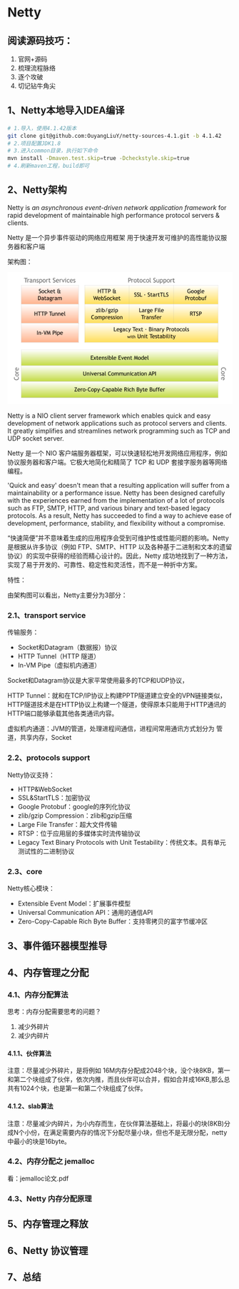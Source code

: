 # Netty 

## 阅读源码技巧：

1. 官网+源码
2. 梳理流程脉络
3. 逐个攻破
4. 切记钻牛角尖

## 1、Netty本地导入IDEA编译

```sh
# 1.导入，使用4.1.42版本
git clone git@github.com:OuyangLiuY/netty-sources-4.1.git -b 4.1.42
# 2.项目配置JDK1.8
# 3.进入common目录，执行如下命令
mvn install -Dmaven.test.skip=true -Dcheckstyle.skip=true
# 4.刷新maven工程，build即可
```

## 2、Netty架构

Netty is *an asynchronous event-driven network application framework*
for rapid development of maintainable high performance protocol servers & clients.

Netty 是一个异步事件驱动的网络应用框架 用于快速开发可维护的高性能协议服务器和客户端

架构图：

![](.\images\netty-arch.png)

Netty is a NIO client server framework which enables quick and easy development of network applications such as protocol servers and clients. It greatly simplifies and streamlines network programming such as TCP and UDP socket server.

Netty 是一个 NIO 客户端服务器框架，可以快速轻松地开发网络应用程序，例如协议服务器和客户端。它极大地简化和精简了 TCP 和 UDP 套接字服务器等网络编程。

'Quick and easy' doesn't mean that a resulting application will suffer from a maintainability or a performance issue. Netty has been designed carefully with the experiences earned from the implementation of a lot of protocols such as FTP, SMTP, HTTP, and various binary and text-based legacy protocols. As a result, Netty has succeeded to find a way to achieve ease of development, performance, stability, and flexibility without a compromise.

“快速简便”并不意味着生成的应用程序会受到可维护性或性能问题的影响。Netty 是根据从许多协议（例如 FTP、SMTP、HTTP 以及各种基于二进制和文本的遗留协议）的实现中获得的经验而精心设计的。因此，Netty 成功地找到了一种方法，实现了易于开发的、可靠性、稳定性和灵活性，而不是一种折中方案。

特性：

由架构图可以看出，Netty主要分为3部分：

### 2.1、transport service

传输服务：

- Socket和Datagram（数据报）协议
- HTTP Tunnel（HTTP 隧道）
- In-VM Pipe（虚拟机内通道）

Socket和Datagram协议是大家平常使用最多的TCP和UDP协议，

HTTP Tunnel：就和在TCP/IP协议上构建PPTP隧道建立安全的VPN链接类似，HTTP隧道技术是在HTTP协议上构建一个隧道，使得原本只能用于HTTP通讯的HTTP端口能够承载其他各类通讯内容。

虚拟机内通道：JVM的管道，处理进程间通信，进程间常用通讯方式划分为 管道，共享内存，Socket

### 2.2、protocols support

Netty协议支持：

- HTTP&WebSocket
- SSL&StartTLS：加密协议
- Google Protobuf：google的序列化协议
- zlib/gzip Compression：zlib和gzip压缩
- Large File Transfer：超大文件传输
- RTSP：位于应用层的多媒体实时流传输协议
- Legacy Text Binary Protocols with Unit Testability：传统文本。具有单元测试性的二进制协议

### 2.3、core

Netty核心模块：

- Extensible Event Model：扩展事件模型
- Universal Communication API：通用的通信API
- Zero-Copy-Capable Rich Byte Buffer：支持零拷贝的富字节缓冲区

## 3、事件循环器模型推导

## 4、内存管理之分配

### 4.1、内存分配算法

思考：内存分配需要思考的问题？

1. 减少外碎片
2. 减少内碎片

#### 4.1.1、伙伴算法

注意：尽量减少外碎片，是将例如 16M内存分配成2048个块，没个块8KB，第一和第二个块组成了伙伴，依次内推，而且伙伴可以合并，假如合并成16KB,那么总共有1024个块，也是第一和第二个块组成了伙伴。

#### 4.1.2、slab算法

注意：尽量减少内碎片，为小内存而生，在伙伴算法基础上，将最小的块(8KB)分成N个小份，在满足需要内存的情况下分配尽量小块，但也不是无限分配，netty中最小的块是16byte。

### 4.2、内存分配之 jemalloc

看：jemalloc论文.pdf

### 4.3、Netty 内存分配原理



## 5、内存管理之释放



## 6、Netty 协议管理



## 7、总结

